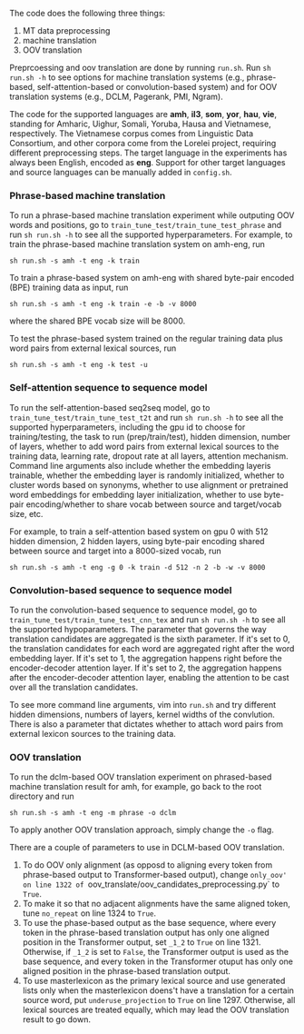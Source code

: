 
The code does the following three things:
1. MT data preprocessing
2. machine translation
3. OOV translation

Preprcoessing and oov translation are done by running `run.sh`.
Run ```sh run.sh -h``` to see options for machine translation systems (e.g., phrase-based, self-attention-based or convolution-based system) and for OOV translation systems (e.g., DCLM, Pagerank, PMI, Ngram).

The code for the supported languages are **amh**, **il3**, **som**, **yor**, **hau**, **vie**, standing for Amharic, Uighur, Somali, Yoruba, Hausa and Vietnamese, respectively. The Vietnamese corpus comes from Linguistic Data Consortium, and other corpora come from the Lorelei project, requiring different preprocessing steps. The target language in the experiments has always been English, encoded as **eng**. Support for other target languages and source languages can be manually added in `config.sh`.

### Phrase-based machine translation
To run a phrase-based machine translation experiment while outputing OOV words and positions, go to `train_tune_test/train_tune_test_phrase` and run ```sh run.sh -h``` to see all the supported hyperparameters. For example, to train the phrase-based machine translation system on amh-eng, run
```shell
sh run.sh -s amh -t eng -k train
```

To train a phrase-based system on amh-eng with shared byte-pair encoded (BPE) training data as input, run
```shell
sh run.sh -s amh -t eng -k train -e -b -v 8000
```
where the shared BPE vocab size will be 8000.

To test the phrase-based system trained on the regular training data plus word pairs from external lexical sources, run
```shell
sh run.sh -s amh -t eng -k test -u
```

### Self-attention sequence to sequence model
To run the self-attention-based seq2seq model, go to `train_tune_test/train_tune_test_t2t` and run ```sh run.sh -h``` to see all the supported hyperparameters, including the gpu id to choose for training/testing, the task to run (prep/train/test),  hidden dimension, number of layers, whether to add word pairs from external lexical sources to the training data, learning rate, dropout rate at all layers, attention mechanism. Command line arguments also include whether the embedding layeris trainable, whether the embedding layer is randomly initialized, whether to cluster words based on synonyms, whether to use alignment or pretrained word embeddings for embedding layer initialization, whether to use byte-pair encoding/whether to share vocab between source and target/vocab size, etc.

For example, to train a self-attention based system on gpu 0 with 512 hidden dimension, 2 hidden layers, using byte-pair encoding shared between source and target into a 8000-sized vocab, run
```shell
sh run.sh -s amh -t eng -g 0 -k train -d 512 -n 2 -b -w -v 8000
```

### Convolution-based sequence to sequence model
To run the convolution-based sequence to sequence model, go to `train_tune_test/train_tune_test_cnn_tex` and run ```sh run.sh -h``` to see all the supported hypoparameters. The parameter that governs the way translation candidates are aggregated is the sixth parameter. If it's set to 0, the translation candidates for each word are aggregated right after the word embedding layer. If it's set to 1, the aggregation happens right before the encoder-decoder attention layer. If it's set to 2, the aggregation happens after the encoder-decoder attention layer, enabling the attention to be cast over all the translation candidates.

To see more command line arguments, vim into ```run.sh``` and try different hidden dimensions, numbers of layers, kernel widths of the convlution. There is also a parameter that dictates whether to attach word pairs from external lexicon sources to the training data.

### OOV translation
To run the dclm-based OOV translation experiment on phrased-based machine translation result for amh, for example, go back to the root directory and run
```shell
sh run.sh -s amh -t eng -m phrase -o dclm
```
To apply another OOV translation approach, simply change the `-o` flag.

There are a couple of parameters to use in DCLM-based OOV translation. 
1. To do OOV only alignment (as opposd to aligning every token from phrase-based output to Transformer-based output), change `only_oov' on line 1322 of `oov_translate/oov_candidates_preprocessing.py` to ```True```. 
2. To make it so that no adjacent alignments have the same aligned token, tune `no_repeat` on line 1324 to ```True```. 
3. To use the phase-based output as the base sequence, where every token in the phrase-based translation output has only one aligned position in the Transformer output, set `_1_2` to ```True``` on line 1321. Otherwise, if `_1_2` is set to ```False```, the Transformer output is used as the base sequence, and every token in the Transformer otuput has only one aligned position in the phrase-based translation output.
4. To use masterlexicon as the primary lexical source and use generated lists only when the masterlexicon doens't have a translation for a certain source word, put `underuse_projection` to ```True``` on line 1297. Otherwise, all lexical sources are treated equally, which may lead the OOV translation result to go down.
